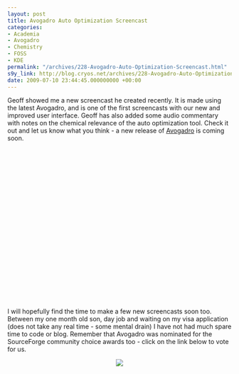 ```yaml
---
layout: post
title: Avogadro Auto Optimization Screencast
categories:
- Academia
- Avogadro
- Chemistry
- FOSS
- KDE
permalink: "/archives/228-Avogadro-Auto-Optimization-Screencast.html"
s9y_link: http://blog.cryos.net/archives/228-Avogadro-Auto-Optimization-Screencast.html
date: 2009-07-10 23:44:45.000000000 +00:00
---
```

<span><p>Geoff showed me a new screencast he created recently. It is made using the latest Avogadro, and is one of the first screencasts with our new and improved user interface. Geoff has also added some audio commentary with notes on the chemical relevance of the auto optimization tool. Check it out and let us know what you think - a new release of <a href="http://avogadro.openmolecules.net/">Avogadro</a> is coming soon.</p>

<center><object width="425" height="344"><param name="movie" value="http://www.youtube.com/v/_i_6sCA9qR4&hl=en&fs=1&"></param><param name="allowFullScreen" value="true"></param><param name="allowscriptaccess" value="always"></param><embed src="http://www.youtube.com/v/_i_6sCA9qR4&hl=en&fs=1&" type="application/x-shockwave-flash" allowscriptaccess="always" allowfullscreen="true" width="425" height="344"></embed></object></center>

<p>I will hopefully find the time to make a few new screencasts soon too. Between my one month old son, day job and waiting on my visa application (does not take any real time - some mental drain) I have not had much spare time to code or blog. Remember that Avogadro was nominated for the SourceForge community choice awards too - click on the link below to vote for us.</p>

<center><a href="http://sf.net/community/cca09/vote/?f=386"><img border=0 src="http://sf.net/awards/cca/badge_img.php?f=386"></a></center></span>
